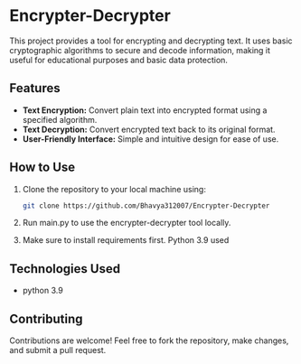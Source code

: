 # Encrypter-Decrypter

This project provides a tool for encrypting and decrypting text. It uses basic cryptographic algorithms to secure and decode information, making it useful for educational purposes and basic data protection.

## Features

- **Text Encryption:** Convert plain text into encrypted format using a specified algorithm.
- **Text Decryption:** Convert encrypted text back to its original format.
- **User-Friendly Interface:** Simple and intuitive design for ease of use.

## How to Use

1. Clone the repository to your local machine using:
    ```bash
    git clone https://github.com/Bhavya312007/Encrypter-Decrypter
    ```
2. Run main.py to use the encrypter-decrypter tool locally.

3. Make sure to install requirements first. Python 3.9 used

## Technologies Used

- python 3.9

## Contributing

Contributions are welcome! Feel free to fork the repository, make changes, and submit a pull request.
